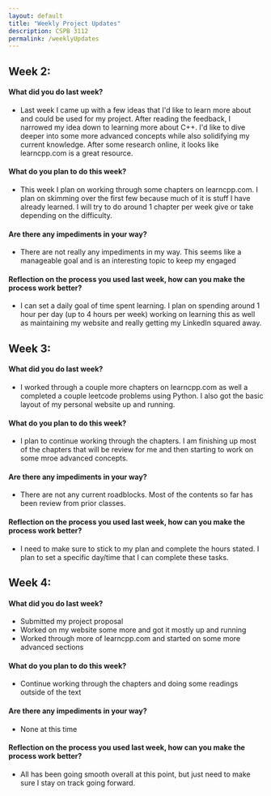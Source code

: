 ```yaml
---
layout: default
title: "Weekly Project Updates"
description: CSPB 3112
permalink: /weeklyUpdates
---
```


<h2>Week 2:</h2>
  <h4>What did you do last week?</h4>
  <ul>
    <li>Last week I came up with a few ideas that I'd like to learn more about and could be used for my project. After reading the feedback, I narrowed my idea down to learning more about C++. I'd like to dive deeper into some more advanced concepts while also solidifying my current knowledge. After some research online, it looks like learncpp.com is a great resource.</li>
  </ul>
  <h4>What do you plan to do this week?</h4>
  <ul>
    <li>This week I plan on working through some chapters on learncpp.com. I plan on skimming over the first few because much of it is stuff I have already learned. I will try to do around 1 chapter per week give or take depending on the difficulty.</li>
  </ul>
  <h4>Are there any impediments in your way?</h4>
  <ul>
    <li>There are not really any impediments in my way. This seems like a manageable goal and is an interesting topic to keep my engaged</li>
  </ul>
  <h4>Reflection on the process you used last week, how can you make the process work better?</h4>
  <ul>
    <li>I can set a daily goal of time spent learning. I plan on spending around 1 hour per day (up to 4 hours per week) working on learning this as well as maintaining my website and really getting my LinkedIn squared away.</li>
  </ul>
<h2>Week 3:</h2>
  <h4>What did you do last week?</h4>
  <ul>
    <li>I worked through a couple more chapters on learncpp.com as well a completed a couple leetcode problems using Python. I also got the basic layout of my personal website up and running. </li>
  </ul>
  <h4>What do you plan to do this week?</h4>
  <ul>
    <li>I plan to continue working through the chapters. I am finishing up most of the chapters that will be review for me and then starting to work on some mroe advanced concepts. </li>
  </ul>
  <h4>Are there any impediments in your way?</h4>
  <ul>
    <li>There are not any current roadblocks. Most of the contents so far has been review from prior classes. </li>
  </ul>
  <h4>Reflection on the process you used last week, how can you make the process work better?</h4>
  <ul>
    <li>I need to make sure to stick to my plan and complete the hours stated. I plan to set a specific day/time that I can complete these tasks. </li>
  </ul>
<h2>Week 4:</h2>
  <h4>What did you do last week?</h4>
  <ul>
    <li>Submitted my project proposal</li>
    <li>Worked on my website some more and got it mostly up and running</li>
    <li>Worked through more of learncpp.com and started on some more advanced sections</li>
  </ul>
  <h4>What do you plan to do this week?</h4>
  <ul>
    <li>Continue working through the chapters and doing some readings outside of the text</li>
  </ul>
  <h4>Are there any impediments in your way?</h4>
  <ul>
    <li>None at this time</li>
  </ul>
  <h4>Reflection on the process you used last week, how can you make the process work better?</h4>
  <ul>
    <li>All has been going smooth overall at this point, but just need to make sure I stay on track going forward. </li>
  </ul>
